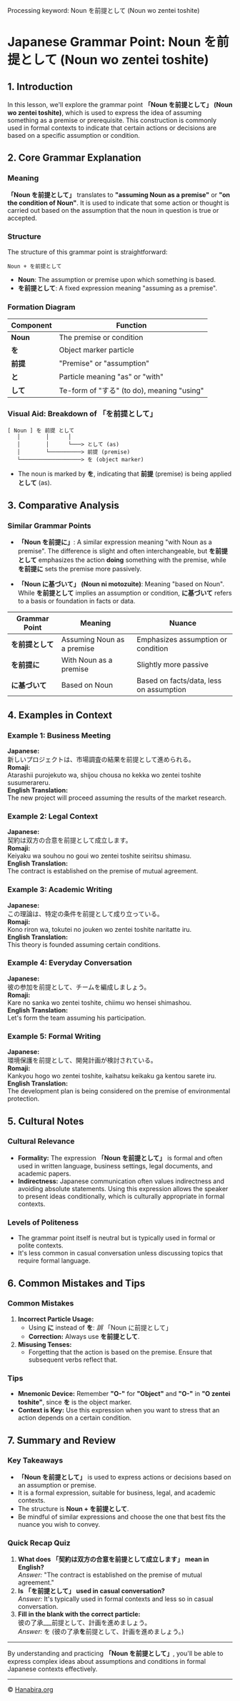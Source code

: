 Processing keyword: Noun を前提として (Noun wo zentei toshite)
# Japanese Grammar Point: Noun を前提として (Noun wo zentei toshite)

## 1. Introduction
In this lesson, we'll explore the grammar point **「Noun を前提として」 (Noun wo zentei toshite)**, which is used to express the idea of assuming something as a premise or prerequisite. This construction is commonly used in formal contexts to indicate that certain actions or decisions are based on a specific assumption or condition.
## 2. Core Grammar Explanation
### Meaning
**「Noun を前提として」** translates to **"assuming Noun as a premise"** or **"on the condition of Noun"**. It is used to indicate that some action or thought is carried out based on the assumption that the noun in question is true or accepted.
### Structure
The structure of this grammar point is straightforward:
```
Noun + を前提として
```
- **Noun**: The assumption or premise upon which something is based.
- **を前提として**: A fixed expression meaning "assuming as a premise".
### Formation Diagram
| Component        | Function                                   |
|------------------|--------------------------------------------|
| **Noun**         | The premise or condition                   |
| **を**           | Object marker particle                     |
| **前提**         | "Premise" or "assumption"                  |
| **と**           | Particle meaning "as" or "with"            |
| **して**         | Te-form of "する" (to do), meaning "using" |
### Visual Aid: Breakdown of 「を前提として」
```
[ Noun ] を 前提 として
   │        │      │
   │        │      └───> として (as)
   │        └──────────> 前提 (premise)
   └───────────────────> を (object marker)
```
- The noun is marked by **を**, indicating that **前提** (premise) is being applied **として** (as).
## 3. Comparative Analysis
### Similar Grammar Points
- **「Noun を前提に」**: A similar expression meaning "with Noun as a premise". The difference is slight and often interchangeable, but **を前提として** emphasizes the action **doing** something with the premise, while **を前提に** sets the premise more passively.
  
- **「Noun に基づいて」 (Noun ni motozuite)**: Meaning "based on Noun". While **を前提として** implies an assumption or condition, **に基づいて** refers to a basis or foundation in facts or data.

| Grammar Point       | Meaning                     | Nuance                              |
|---------------------|-----------------------------|-------------------------------------|
| **を前提として**    | Assuming Noun as a premise  | Emphasizes assumption or condition  |
| **を前提に**        | With Noun as a premise      | Slightly more passive               |
| **に基づいて**      | Based on Noun               | Based on facts/data, less on assumption |

## 4. Examples in Context
### Example 1: Business Meeting
**Japanese:**  
新しいプロジェクトは、市場調査の結果を前提として進められる。  
**Romaji:**  
Atarashii purojekuto wa, shijou chousa no kekka wo zentei toshite susumerareru.  
**English Translation:**  
The new project will proceed assuming the results of the market research.
### Example 2: Legal Context
**Japanese:**  
契約は双方の合意を前提として成立します。  
**Romaji:**  
Keiyaku wa souhou no goui wo zentei toshite seiritsu shimasu.  
**English Translation:**  
The contract is established on the premise of mutual agreement.
### Example 3: Academic Writing
**Japanese:**  
この理論は、特定の条件を前提として成り立っている。  
**Romaji:**  
Kono riron wa, tokutei no jouken wo zentei toshite naritatte iru.  
**English Translation:**  
This theory is founded assuming certain conditions.
### Example 4: Everyday Conversation
**Japanese:**  
彼の参加を前提として、チームを編成しましょう。  
**Romaji:**  
Kare no sanka wo zentei toshite, chiimu wo hensei shimashou.  
**English Translation:**  
Let's form the team assuming his participation.
### Example 5: Formal Writing
**Japanese:**  
環境保護を前提として、開発計画が検討されている。  
**Romaji:**  
Kankyou hogo wo zentei toshite, kaihatsu keikaku ga kentou sarete iru.  
**English Translation:**  
The development plan is being considered on the premise of environmental protection.
## 5. Cultural Notes
### Cultural Relevance
- **Formality:** The expression **「Noun を前提として」** is formal and often used in written language, business settings, legal documents, and academic papers.
- **Indirectness:** Japanese communication often values indirectness and avoiding absolute statements. Using this expression allows the speaker to present ideas conditionally, which is culturally appropriate in formal contexts.
### Levels of Politeness
- The grammar point itself is neutral but is typically used in formal or polite contexts.
- It's less common in casual conversation unless discussing topics that require formal language.
## 6. Common Mistakes and Tips
### Common Mistakes
1. **Incorrect Particle Usage:**
   - Using **に** instead of **を**: *誤* 「Noun に前提として」
   - **Correction:** Always use **を前提として**.
2. **Misusing Tenses:**
   - Forgetting that the action is based on the premise. Ensure that subsequent verbs reflect that.
### Tips
- **Mnemonic Device:** Remember **"O-"** for **"Object"** and **"O-"** in **"O zentei toshite"**, since **を** is the object marker.
- **Context is Key:** Use this expression when you want to stress that an action depends on a certain condition.
## 7. Summary and Review
### Key Takeaways
- **「Noun を前提として」** is used to express actions or decisions based on an assumption or premise.
- It is a formal expression, suitable for business, legal, and academic contexts.
- The structure is **Noun + を前提として**.
- Be mindful of similar expressions and choose the one that best fits the nuance you wish to convey.
### Quick Recap Quiz
1. **What does 「契約は双方の合意を前提として成立します」 mean in English?**  
   *Answer:* "The contract is established on the premise of mutual agreement."
2. **Is 「を前提として」 used in casual conversation?**  
   *Answer:* It's typically used in formal contexts and less so in casual conversation.
3. **Fill in the blank with the correct particle:**  
   彼の了承___前提として、計画を進めましょう。  
   *Answer:* を (彼の了承**を**前提として、計画を進めましょう。)

---
By understanding and practicing **「Noun を前提として」**, you'll be able to express complex ideas about assumptions and conditions in formal Japanese contexts effectively.


---

© [Hanabira.org](https://hanabira.org)
